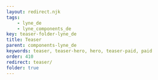 ```yaml
---
layout: redirect.njk
tags: 
    - lyne_de
    - lyne_components_de
key: teaser-folder-lyne_de
title: Teaser
parent: components-lyne_de
keywords: teaser, teaser-hero, hero, teaser-paid, paid
order: 410
redirect: teaser/
folder: true
---
```

